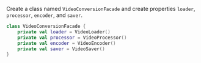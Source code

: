 Create a class named `VideoConversionFacade` and create properties `loader`, `processor`, `encoder`, and `saver`.

<div class="hint" title="Refactoring hint">

```kotlin
class VideoConversionFacade {
    private val loader = VideoLoader()
    private val processor = VideoProcessor()
    private val encoder = VideoEncoder()
    private val saver = VideoSaver()
}
```
</div>
